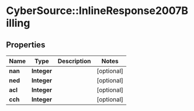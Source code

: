 # CyberSource::InlineResponse2007Billing

## Properties
Name | Type | Description | Notes
------------ | ------------- | ------------- | -------------
**nan** | **Integer** |  | [optional] 
**ned** | **Integer** |  | [optional] 
**acl** | **Integer** |  | [optional] 
**cch** | **Integer** |  | [optional] 


